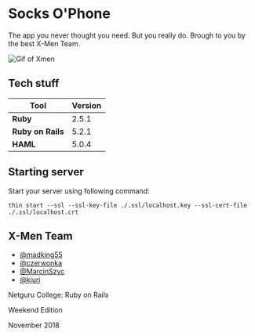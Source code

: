 # Socks O'Phone

The app you never thought you need. But you really do.
Brough to you by the best X-Men Team.

![Gif of Xmen](https://media.giphy.com/media/pfjUKa8qWUSLC/giphy.gif)

## Tech stuff

Tool | Version
-|-
**Ruby**          | 2.5.1
**Ruby on Rails** | 5.2.1
**HAML** | 5.0.4

## Starting server

Start your server using following command:

    thin start --ssl --ssl-key-file ./.ssl/localhost.key --ssl-cert-file ./.ssl/localhost.crt
    
## X-Men Team

- [@madking55](https://github.com/madking55)
- [@czerwonka](https://github.com/czerwonka)
- [@MarcinSzyc](https://github.com/MarcinSzyc)
- [@kjuri](https://github.com/kjuri)

Netguru College: Ruby on Rails

Weekend Edition

November 2018
